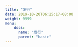 ```yaml
---
title: "发行"
date: 2019-10-20T06:25:17+08:00
weight: 9999
menu:
    docs:
      name: "发行"
      parent: "basic"
---
```


